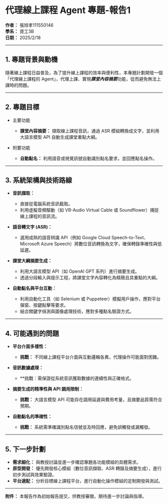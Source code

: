 # 代理線上課程 Agent 專題-報告1

**作者：** 張旭孝111550146  
**學系：** 資工3B  
**日期：** 2025/2/18

---

## 1. 專題背景與動機

隨著線上課程日益普及，為了提升線上課程的效率與便利性，本專題計劃開發一個「代理線上課程的 Agent」，代理上課、實現***課堂內容摘要***功能，從而避免無法上課時的問題。

---

## 2. 專題目標

- 主要功能
   - **課堂內容摘要：** 擷取線上課程音訊，通過 ASR 模組轉換成文字，並利用大語言模型 API 自動生成課堂重點大綱。

- 附要功能
   - **自動點名：** 利用語音或視覺訊號自動識別點名要求，並回應點名操作。

---

## 3. 系統架構與技術路線

- **音訊擷取：**  
  - 直接從電腦系統音訊截取。  
  - 利用虛擬音頻驅動（如 VB-Audio Virtual Cable 或 Soundflower）捕捉線上課程的音訊流。

- **語音轉文字 (ASR)：**  
  - 選用成熟的語音辨識 API（例如 Google Cloud Speech-to-Text、Microsoft Azure Speech）將數位音訊轉換為文字，確保轉錄準確性與低延遲。

- **課堂大綱摘要生成：**  
  - 利用大語言模型 API（如 OpenAI GPT 系列）進行摘要生成。  
  - 透過分段輸入與提示工程，將課堂文字內容轉化為精簡且具重點的大綱。

- **自動點名與平台互動：**  
  - 利用自動化工具（如 Selenium 或 Puppeteer）模擬用戶操作，應對平台彈窗、按鍵點擊等要求。  
  - 結合關鍵字偵測與圖像處理技術，應對多種點名驗證方式。
---

## 4. 可能遇到的問題

- **平台介面多樣性：**  
  - **挑戰：** 不同線上課程平台介面與互動邏輯各異，代理操作可能面對困難。  

- **音訊數據處理：**  
  - **挑戰：需保證從系統音訊獲取數據的連續性與正確格式。  

- **摘要生成的精準性與 API 調用限制：**  
  - **挑戰：** 大語言模型 API 可能存在調用延遲與費用考量，且摘要品質需符合預期。  

- **自動點名的準確性：**  
  - **挑戰：** 系統需準確識別點名信號並及時回應，避免誤觸發或漏觸發。  

---

## 5. 下一步計劃

- **需求細化：** 與教授討論並進一步確認專題各功能模組的具體需求。  
- **原型開發：** 優先開發核心模組（數位音訊擷取、ASR 轉錄及摘要生成），進行初步測試與效果驗證。  
- **平台適配：** 分析目標線上課程平台，進行自動化操作模組的定制開發與測試。  

---

**附件：** 本報告作為初始報告提交，供教授審閱，期待進一步討論與指導。
